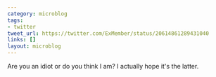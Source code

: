 ```yaml
---
category: microblog
tags:
- twitter
tweet_url: https://twitter.com/ExMember/status/20614861289431040
links: []
layout: microblog
---
```

Are you an idiot or do you think I am? I actually hope it's the latter.
